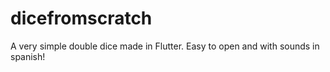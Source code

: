 # dicefromscratch

A very simple double dice made in Flutter. Easy to open and with sounds in spanish!
